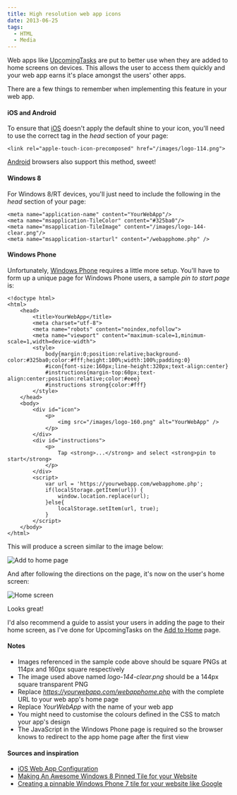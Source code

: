 ```yaml
---
title: High resolution web app icons
date: 2013-06-25
tags:
  - HTML
  - Media
---
```


Web apps like [UpcomingTasks](http://upcomingtasks.com/) are put to better use when they are added to home screens on devices. This allows the user to access them quickly and your web app earns it's place amongst the users' other apps.

There are a few things to remember when implementing this feature in your web app.

#### iOS and Android

To ensure that [iOS](http://www.apple.com/ios/) doesn't apply the default shine to your icon, you'll need to use the correct tag in the *head* section of your page:

	<link rel="apple-touch-icon-precomposed" href="/images/logo-114.png">

[Android](http://www.android.com/) browsers also support this method, sweet!

#### Windows 8

For Windows 8/RT devices, you'll just need to include the following in the *head* section of your page:

	<meta name="application-name" content="YourWebApp"/>
	<meta name="msapplication-TileColor" content="#325ba0"/>
	<meta name="msapplication-TileImage" content="/images/logo-144-clear.png"/>
	<meta name="msapplication-starturl" content="/webapphome.php" />

#### Windows Phone

Unfortunately, [Windows Phone](http://www.windowsphone.com/) requires a little more setup. You'll have to form up a unique page for Windows Phone users, a sample *pin to start page* is:

	<!doctype html>
	<html>
		<head>
			<title>YourWebApp</title>
			<meta charset="utf-8">
			<meta name="robots" content="noindex,nofollow">
			<meta name="viewport" content="maximum-scale=1,minimum-scale=1,width=device-width">
			<style>
				body{margin:0;position:relative;background-color:#325ba0;color:#fff;height:100%;width:100%;padding:0}
				#icon{font-size:160px;line-height:320px;text-align:center}
				#instructions{margin-top:60px;text-align:center;position:relative;color:#eee}
				#instructions strong{color:#fff}
			</style>
		</head>
		<body>
			<div id="icon">
				<p>
					<img src="/images/logo-160.png" alt="YourWebApp" />
				</p>
			</div>
			<div id="instructions">
				<p>
					Tap <strong>...</strong> and select <strong>pin to start</strong>
				</p>
			</div>
			<script>
				var url = 'https://yourwebapp.com/webapphome.php';
				if(localStorage.getItem(url)) {
					window.location.replace(url);
				}else{
					localStorage.setItem(url, true);
				}
			</script>
		</body>
	</html>

This will produce a screen similar to the image below:

![Add to home page](/images/brendan/addtohome-page.jpg)

And after following the directions on the page, it's now on the user's home screen:

![Home screen](/images/brendan/homescreen.png)

Looks great!

I'd also recommend a guide to assist your users in adding the page to their home screen, as I've done for UpcomingTasks on the [Add to Home](http://upcomingtasks.com/pages/addtohome.php) page.

#### Notes

 - Images referenced in the sample code above should be square PNGs at 114px and 160px square respectively
 - The image used above named *logo-144-clear.png* should be a 144px square transparent PNG
 - Replace *https://yourwebapp.com/webapphome.php* with the complete URL to your web app's home page
 - Replace *YourWebApp* with the name of your web app
 - You might need to customise the colours defined in the CSS to match your app's design
 - The JavaScript in the Windows Phone page is required so the browser knows to redirect to the app home page after the first view

#### Sources and inspiration

 - [iOS Web App Configuration](https://gist.github.com/jdaihl/472519)
 - [Making An Awesome Windows 8 Pinned Tile for your Website](http://dontcodetired.com/blog/post/Making-An-Awesome-Windows-8-Pinned-Tile-for-your-Website.aspx)
 - [Creating a pinnable Windows Phone 7 tile for your website like Google](http://www.russellbeattie.com/blog/creating-a-pinnable-windows-phone-7-tile-for-your-website-like-google)